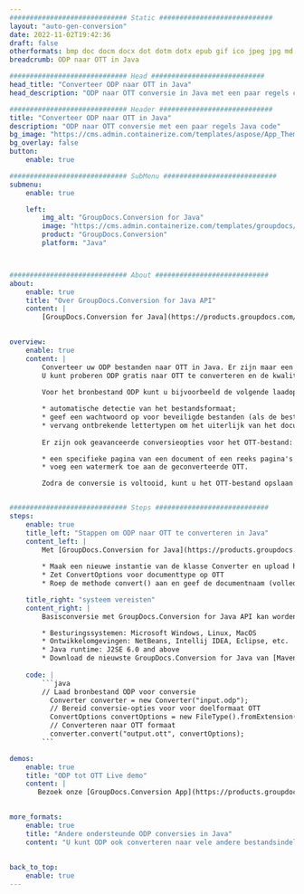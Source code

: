 ```yaml
---
############################# Static ############################
layout: "auto-gen-conversion"
date: 2022-11-02T19:42:36
draft: false
otherformats: bmp doc docm docx dot dotm dotx epub gif ico jpeg jpg md odt ott pdf png psd rtf tex tif tiff txt xps
breadcrumb: ODP naar OTT in Java

############################# Head ############################
head_title: "Converteer ODP naar OTT in Java"
head_description: "ODP naar OTT conversie in Java met een paar regels code. Converteer meer dan 160 bestandsindelingen met de GroupDocs-documentconversie-API voor Java"

############################# Header ############################
title: "Converteer ODP naar OTT in Java"
description: "ODP naar OTT conversie met een paar regels Java code"
bg_image: "https://cms.admin.containerize.com/templates/aspose/App_Themes/V3/images/bg/header1.png"
bg_overlay: false
button:
    enable: true

############################# SubMenu ############################
submenu:
    enable: true

    left:
        img_alt: "GroupDocs.Conversion for Java"
        image: "https://cms.admin.containerize.com/templates/groupdocs/images/product-logos/90x90-noborder/groupdocs-conversion-java.png"
        product: "GroupDocs.Conversion"
        platform: "Java"



############################# About ############################
about:
    enable: true
    title: "Over GroupDocs.Conversion for Java API"
    content: |
        [GroupDocs.Conversion for Java](https://products.groupdocs.com/conversion/java/) is een geavanceerde conversie-API voor bestandsindelingen voor het converteren tussen populaire afbeeldings- en documentindelingen zoals Microsoft Office, OpenDocument, PDF, HTML, e-mail, CAD. en nog veel meer met slechts een paar regels code. De native API detecteert automatisch de formaten van de originele documenten en biedt veel opties voor het aanpassen van de geconverteerde documenten. Naast de functie om informatie uit een document te extraheren, ondersteunt het standaard ook het cachen van de conversieresultaten naar de lokale schijf. Elk type cacheopslag kan echter worden ondersteund door de juiste interfaces te implementeren - Amazon S3, Dropbox, Google Drive, Windows Azure, Reddis of andere.
    

overview:
    enable: true
    content: |
        Converteer uw ODP bestanden naar OTT in Java. Er zijn maar een paar regels Java code nodig op elk platform naar keuze, zoals Windows, Linux, macOS.
        U kunt proberen ODP gratis naar OTT te converteren en de kwaliteit van de conversieresultaten te evalueren. Naast eenvoudige scripts voor bestandsconversie, kunt u meer geavanceerde opties proberen voor het laden van het ODP-bronbestand en het opslaan van de OTT-uitvoer. 
        
        Voor het bronbestand ODP kunt u bijvoorbeeld de volgende laadopties gebruiken:

        * automatische detectie van het bestandsformaat;
        * geef een wachtwoord op voor beveiligde bestanden (als de bestandsindeling dit ondersteunt);
        * vervang ontbrekende lettertypen om het uiterlijk van het document te behouden.
        
        Er zijn ook geavanceerde conversieopties voor het OTT-bestand:

        * een specifieke pagina van een document of een reeks pagina's converteren;
        * voeg een watermerk toe aan de geconverteerde OTT.

        Zodra de conversie is voltooid, kunt u het OTT-bestand opslaan in uw lokale bestandspad of in opslag van derden, zoals FTP, Amazon S3, Google Drive, Dropbox enz. Let op - om ODP te converteren tot OTT, hoeft u geen extra software te installeren, zoals MS Office, Open Office, Adobe Acrobat Reader etc.


############################# Steps ############################
steps:
    enable: true
    title_left: "Stappen om ODP naar OTT te converteren in Java"
    content_left: |
        Met [GroupDocs.Conversion for Java](https://products.groupdocs.com/conversion/java/) kunnen ontwikkelaars het ODP-bestand eenvoudig converteren naar OTT met een paar regels code.
        
        * Maak een nieuwe instantie van de klasse Converter en upload het bestand ODP met het volledige pad
        * Zet ConvertOptions voor documenttype op OTT
        * Roep de methode convert() aan en geef de documentnaam (volledig pad) en formaat (OTT) door als parameter

    title_right: "systeem vereisten"
    content_right: |
        Basisconversie met GroupDocs.Conversion for Java API kan worden gedaan met slechts een paar regels code. Onze API's worden ondersteund op alle belangrijke platforms en besturingssystemen. Voordat u de onderstaande code uitvoert, moet u ervoor zorgen dat de volgende vereisten op uw systeem zijn geïnstalleerd.

        * Besturingssystemen: Microsoft Windows, Linux, MacOS
        * Ontwikkelomgevingen: NetBeans, Intellij IDEA, Eclipse, etc.
        * Java runtime: J2SE 6.0 and above
        * Download de nieuwste GroupDocs.Conversion for Java van [Maven](https://repository.groupdocs.com/webapp/#/artifacts/browse/tree/General/repo/com/groupdocs/groupdocs-conversion)
         
    code: |
        ```java    
        // Laad bronbestand ODP voor conversie
          Converter converter = new Converter("input.odp");
          // Bereid conversie-opties voor voor doelformaat OTT
          ConvertOptions convertOptions = new FileType().fromExtension("ott").getConvertOptions();
          // Converteren naar OTT formaat
          converter.convert("output.ott", convertOptions);
        ```

demos:
    enable: true
    title: "ODP tot OTT Live demo"
    content: |
       Bezoek onze [GroupDocs.Conversion App](https://products.groupdocs.app/conversion/family) website en probeer ODP naar OTT conversie nu. De gratis demo heeft de volgende voordelen:
          

more_formats:
    enable: true
    title: "Andere ondersteunde ODP conversies in Java"
    content: "U kunt ODP ook converteren naar vele andere bestandsindelingen. Zie de lijst hieronder."
       
       
back_to_top:
    enable: true
---
```

